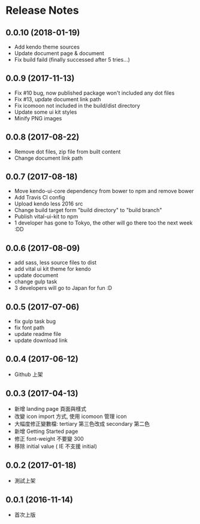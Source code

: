 # Release Notes

## 0.0.10 (2018-01-19)

- Add kendo theme sources
- Update document page & document
- Fix build faild (finally successed after 5 tries...)


## 0.0.9 (2017-11-13)

- Fix #10 bug, now published package won't included any dot files
- Fix #13, update document link path
- Fix icomoon not included in the build/dist directory
- Update some ui kit styles
- Minify PNG images


## 0.0.8 (2017-08-22)

- Remove dot files, zip file from built content
- Change document link path


## 0.0.7 (2017-08-18)

- Move kendo-ui-core dependency from bower to npm and remove bower
- Add Travis CI config
- Upload kendo less 2016 src
- Change build target form "build directory" to "build branch"
- Publish vital-ui-kit to npm
- 1 developer has gone to Tokyo, the other will go there too the next week :DD


## 0.0.6 (2017-08-09)

- add sass, less source files to dist
- add vital ui kit theme for kendo
- update document
- change gulp task
- 3 developers will go to Japan for fun :D


## 0.0.5 (2017-07-06)

- fix gulp task bug
- fix font path
- update readme file
- update download link 


## 0.0.4 (2017-06-12)

- Github 上架


## 0.0.3 (2017-04-13)

- 新增 landing page 頁面與樣式
- 改變 icon import 方式, 使用 icomoon 管理 icon
- 大幅度修正變數檔: tertiary 第三色改成 secondary 第二色
- 新增 Getting Started page
- 修正 font-weight 不要變 300
- 移除 initial value ( IE 不支援 initial)


## 0.0.2 (2017-01-18)

- 測試上架


## 0.0.1 (2016-11-14)

- 首次上版

